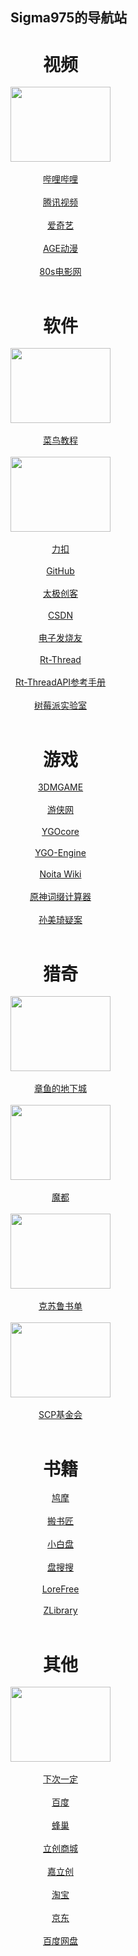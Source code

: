 ## Sigma975的导航站

<div id="video" style="width:160px;">
  
  <center><h1 style="margin-bottom:0;">视频</h1></center><br>
  
  <center><a href="https://www.bilibili.com/" target="_blank"><img src="https://t7.baidu.com/it/u=4138435146,1856383332&fm=218&app=125&size=f242,150&n=0&f=PNG?s=8197C732DDA1FA133E526557030030B9&sec=1652288400&t=aa4a6db4ffc4ae2338f543d4c397ef5f" width=160 height=120></a></center><br>
  
  <center><a href="https://www.bilibili.com/" target="_blank">哔哩哔哩</a></center><br>
  
  <center><a href="https://v.qq.com/?ptag=qqbsc" target="_blank">腾讯视频</a></center><br>
  
  <center><a href="https://www.iqiyi.com/" target="_blank">爱奇艺</a></center><br>
  
  <center><a href="https://www.agemys.com/" target="_blank">AGE动漫</a></center><br>
  
  <center><a href="https://www.80s.tw/" target="_blank">80s电影网</a></center><br>
    
</div>

<div id="software" style="width:160px;">

  <center><h1 style="margin-bottom:0;">软件</h1></center><br>
  
  <center><a href="https://www.runoob.com/" target="_blank"><img src="https://img1.baidu.com/it/u=2206127466,2420924082&fm=253&fmt=auto&app=138&f=GIF?w=220&h=100" width=160 height=120></a></center><br>

  <center><a href="https://www.runoob.com/" target="_blank">菜鸟教程</a></center><br>
  
  <center><a href="http://scp-wiki-cn.wikidot.com/" target="_blank"><img src="https://static.leetcode.cn/cn-mono-assets/production/assets/logo-dark-cn.c42314a8.svg" width=160 height=120></a></center><br>

  <center><a href="https://leetcode.cn/" target="_blank">力扣</a></center><br>
  
  <center><a href="https://github.com/" target="_blank">GitHub</a></center><br>
  
  <center><a href="http://www.taichi-maker.com/" target="_blank">太极创客</a></center><br>
  
  <center><a href="https://www.csdn.net/" target="_blank">CSDN</a></center><br>

  <center><a href="https://www.elecfans.com/" target="_blank">电子发烧友</a></center><br>
  
  <center><a href="https://www.rt-thread.org/" target="_blank">Rt-Thread</a></center><br>
  
  <center><a href="https://www.rt-thread.org/document/api/index.html" target="_blank">Rt-ThreadAPI参考手册</a></center><br>
  
  <center><a href="https://shumeipai.nxez.com/intro-faq" target="_blank">树莓派实验室</a></center><br>

  
</div>

<div id="game" style="width:160px;">
  
  <center><h1 style="margin-bottom:0;">游戏</h1></center><br>
  
  <center><a href="https://www.3dmgame.com/" target="_blank">3DMGAME</a></center><br>

  <center><a href="https://www.ali213.net/" target="_blank">游侠网</a></center><br>
  
  <center><a href="http://ygocore.ysepan.com/" target="_blank">YGOcore</a></center><br>

  <center><a href="https://www.ygo-sem.cn/index.html" target="_blank">YGO-Engine</a></center><br>
  
  <center><a href="https://noita.wiki.gg/zh/wiki/Noita_Wiki" target="_blank">Noita Wiki</a></center><br>
  
  <center><a href="http://spongem.com/ajglz/ys/ys.html" target="_blank">原神词缀计算器</a></center><br>
  
  <center><a href="https://wiki.biligame.com/sunmeiqi" target="_blank">孙美琦疑案</a></center><br>
  
</div>

<div id="strange" style="width:160px;">
  
  <center><h1 style="margin-bottom:0;">猎奇</h1></center><br>

  <center><a href="https://www.cnmods.org/" target="_blank"><img src="https://www.cnmods.org/title-1.jpg" width=160 height=120></a></center><br>

  <center><a href="https://www.cnmods.org/" target="_blank">章鱼的地下城</a></center><br>

  <center><a href="https://www.cnmods.net/#/homePage" target="_blank"><img src="https://wiki.cnmods.org/_media/logo.png" width=160 height=120></a></center><br>

  <center><a href="https://www.cnmods.net/#/homePage" target="_blank">魔都</a></center><br>

  <center><a href="https://www.douban.com/note/581689161/" target="_blank"><img src="https://img0.baidu.com/it/u=2898435425,2147751146&fm=253&fmt=auto&app=138&f=JPEG?w=593&h=500" width=160 height=120></a></center><br>

  <center><a href="https://www.douban.com/note/581689161/" target="_blank">克苏鲁书单</a></center><br>

  <center><a href="http://scp-wiki-cn.wikidot.com/" target="_blank"><img src="https://img2.baidu.com/it/u=3880532747,2617205718&fm=253&fmt=auto&app=138&f=JPEG?w=800&h=500" width=160 height=120></a></center><br>

  <center><a href="http://scp-wiki-cn.wikidot.com/" target="_blank">SCP基金会</a></center><br>
  
</div>

<div id="book" style="width:160px;">
  
  <center><h1 style="margin-bottom:0;">书籍</h1></center><br>
  
  <center><a href="https://www.jiumodiary.com" target="_blank">鸠摩</a></center><br>

  <center><a href="https://www.banshujiang.cn" target="_blank">搬书匠</a></center><br>

  <center><a href="https://www.xiaobaipan.com" target="_blank">小白盘</a></center><br>

  <center><a href="https://www.pansoso.org" target="_blank">盘搜搜</a></center><br>

  <center><a href="https://ebook2.lorefree.com" target="_blank">LoreFree</a></center><br>

  <center><a href="https://zh.singlelogin.me/" target="_blank">ZLibrary</a></center><br>
  
</div>

<div id="other" style="width:160px;">
  
  <center><h1 style="margin-bottom:0;">其他</h1></center><br>

  <center><a href="https://www.iiice.cn/#/" target="_blank"><img src="https://img2.baidu.com/it/u=1666363001,73034044&fm=253&fmt=auto?w=1452&h=800" width=160 height=120></a></center><br>

  <center><a href="https://www.iiice.cn/#/" target="_blank">下次一定</a></center><br>

  <center><a href="https://www.baidu.com/" target="_blank">百度</a></center><br>

  <center><a href="https://666yun.men/#/dashboard" target="_blank">蜂巢</a></center><br>

  <center><a href="https://www.szlcsc.com/?c=BD&sdclkid=ALeN15opALAi15eG&audience=3121619&bd_vid=8386733010871724153" target="_blank">立创商城</a></center><br>

  <center><a href="https://www.jlc.com/" target="_blank">嘉立创</a></center><br>

  <center><a href="https://www.taobao.com/" target="_blank">淘宝</a></center><br>

  <center><a href="https://www.jd.com/" target="_blank">京东</a></center><br>

  <center><a href="https://pan.baidu.com/disk/main?from=oldversion#/brand" target="_blank">百度网盘</a></center><br>
  
</div>


